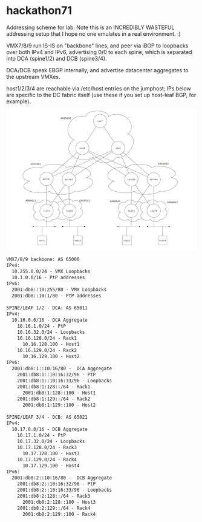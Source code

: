 # hackathon71

Addressing scheme for lab. Note this is an INCREDIBLY WASTEFUL
addressing setup that I hope no one emulates in a real environment. :)

VMX7/8/9 run IS-IS on "backbone" lines, and peer via iBGP to loopbacks
over both IPv4 and IPv6, advertising 0/0 to each spine, which is separated
into DCA (spine1/2) and DCB (spine3/4).

DCA/DCB speak EBGP internally, and advertise datacenter aggregates
to the upstream VMXes.

host1/2/3/4 are reachable via /etc/host entries on the jumphost; IPs below
are specific to the DC fabric itself (use these if you set up host-leaf BGP,
for example).

![Lab Diagram](./hackathon_lab_diagram_asns.png)

``` 
VMX7/8/9 backbone: AS 65000
IPv4:
  10.255.0.0/24 - VMX Loopbacks
  10.1.0.0/16 - PtP addresses
IPv6:
  2001:db8::10:255/80 - VMX Loopbacks
  2001:db8::10:1/80 - PtP addresses

SPINE/LEAF 1/2 - DCA: AS 65011
IPv4:
  10.16.0.0/16 - DCA Aggregate
    10.16.1.0/24 - PtP
    10.16.32.0/24 - Loopbacks
    10.16.128.0/24 - Rack1
      10.16.128.100 - Host1
    10.16.129.0/24 - Rack2
      10.16.129.100 - Host2
IPv6:
  2001:db8:1::10:16/80 -  DCA Aggregate
    2001:db8:1::10:16:32/96 - PtP
    2001:db8:1::10:16:33/96 - Loopbacks
    2001:db8:1:128::/64 - Rack1
      2001:db8:1:128::100 - Host1
    2001:db8:1:129::/64 - Rack2
      2001:db8:1:129::100 - Host2

SPINE/LEAF 3/4 - DCB: AS 65021
IPv4:
  10.17.0.0/16 - DCB Aggregate
    10.17.1.0/24 - PtP
    10.17.32.0/24 - Loopbacks
    10.17.128.0/24 - Rack3
      10.17.128.100 - Host3
    10.17.129.0/24 - Rack4
      10.17.129.100 - Host4
IPv6:
  2001:db8:2::10:16/80 -  DCB Aggregate
    2001:db8:2::10:16:32/96 - PtP
    2001:db8:2::10:16:33/96 - Loopbacks
    2001:db8:2:128::/64 - Rack3
      2001:db8:2:128::100 - Host3
    2001:db8:2:129::/64 - Rack4
      2001:db8:2:129::100 - Rack4
```

